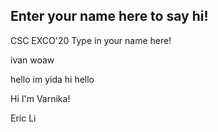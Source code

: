 ## Enter your name here to say hi!

CSC EXCO'20
Type in your name here!

ivan woaw

hello im yida hi hello

Hi I'm Varnika!

Eric Li
